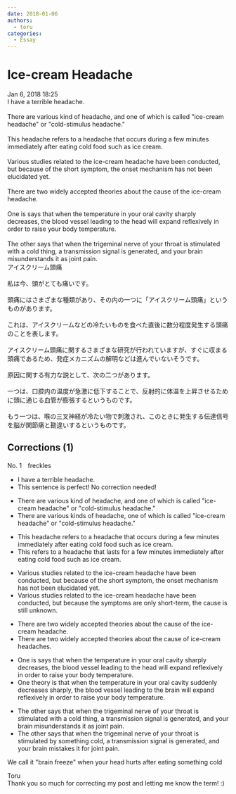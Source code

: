```yaml
---
date: 2018-01-06
authors:
  - toru
categories:
  - Essay
---
```


<h1 id="subject_show">Ice-cream Headache</h1>
<div class="date">Jan 6, 2018 18:25</div>
<div id="post"><div id="body_show_ori">
I have a terrible headache.<br/><br/>There are various kind of headache, and one of which is called "ice-cream headache" or "cold-stimulus headache."<br/><br/>This headache refers to a headache that occurs during a few minutes immediately after eating cold food such as ice cream. <br/><br/>Various studies related to the ice-cream headache have been conducted, but because of the short symptom, the onset mechanism has not been elucidated yet.<br/><br/>There are two widely accepted theories about the cause of the ice-cream headache.<br/><br/>One is says that when the temperature in your oral cavity sharply decreases, the blood vessel leading to the head will expand reflexively in order to raise your body temperature.<br/><br/>The other says that when the trigeminal nerve of your throat is stimulated with a cold thing, a transmission signal is generated, and your brain misunderstands it as joint pain.
</div></div>

<!-- more -->

<div id="post_ja"><div id="body_show_mo">
アイスクリーム頭痛<br/><br/>私は今、頭がとても痛いです。<br/><br/>頭痛にはさまざまな種類があり、その内の一つに「アイスクリーム頭痛」というものがあります。<br/><br/>これは、アイスクリームなどの冷たいものを食べた直後に数分程度発生する頭痛のことを表します。<br/><br/>アイスクリーム頭痛に関するさまざまな研究が行われていますが、すぐに収まる頭痛であるため、発症メカニズムの解明などは進んでいないそうです。<br/><br/>原因に関する有力な説として、次の二つがあります。<br/><br/>一つは、口腔内の温度が急激に低下することで、反射的に体温を上昇させるために頭に通じる血管が膨張するというものです。<br/><br/>もう一つは、喉の三叉神経が冷たい物で刺激され、このときに発生する伝達信号を脳が関節痛と勘違いするというものです。
</div></div>

## Corrections (1)
<div id="block"><div class="first_name"> No. 1　<span class="just_name">freckles</span></div><div id="block2">
<ul class="correction_field">
<li class="incorrect">I have a terrible headache.</li>
<li class="corrected perfect">This sentence is perfect! No correction needed!</li>
</ul>
<ul class="correction_field">
<li class="incorrect">There are various kind of headache, and one of which is called "ice-cream headache" or "cold-stimulus headache."</li>
<li class="corrected correct">
There are various kind<span class="f_blue">s </span>of headache, one of which is called "ice-cream headache" or "cold-stimulus headache."
</li>
</ul>
<ul class="correction_field">
<li class="incorrect">This headache refers to a headache that occurs during a few minutes immediately after eating cold food such as ice cream.</li>
<li class="corrected correct">
This refers to a headache that <span class="f_blue">lasts for</span> a few minutes immediately after eating cold food such as ice cream.
</li>
</ul>
<ul class="correction_field">
<li class="incorrect">Various studies related to the ice-cream headache have been conducted, but because of the short symptom, the onset mechanism has not been elucidated yet.</li>
<li class="corrected correct">
Various studies related to the ice-cream headache have been conducted, but because <span class="f_blue">the symptoms are only short-term</span>, <span class="f_blue">the cause is still unknown</span>.
</li>
</ul>
<ul class="correction_field">
<li class="incorrect">There are two widely accepted theories about the cause of the ice-cream headache.</li>
<li class="corrected correct">
There are two widely accepted theories about the cause of ice-cream headache<span class="f_blue">s</span>.
</li>
</ul>
<ul class="correction_field">
<li class="incorrect">One is says that when the temperature in your oral cavity sharply decreases, the blood vessel leading to the head will expand reflexively in order to raise your body temperature.</li>
<li class="corrected correct">
One <span class="f_blue">theory is</span> that when the temperature in your oral cavity <span class="f_blue">suddenly decreases sharply</span>, the blood vessel leading to the <span class="f_blue">brain</span> will expand reflexively in order to raise your body temperature.
</li>
</ul>
<ul class="correction_field">
<li class="incorrect">The other says that when the trigeminal nerve of your throat is stimulated with a cold thing, a transmission signal is generated, and your brain misunderstands it as joint pain.</li>
<li class="corrected correct">
The other says that when the trigeminal nerve of your throat is stimulated <span class="f_blue">by something</span> cold, a transmission signal is generated, and your brain mis<span class="f_blue">takes</span> it <span class="f_blue">for</span> joint pain.
</li>
</ul>
<p class="comment_small">
 We call it "brain freeze" when your head hurts after eating something cold
</p>

</div><div class="name"><span class="just_name">Toru</span><br>
Thank you so much for correcting my post and letting me know the term! :)
</div>
</div>
